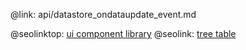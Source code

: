 @link: api/datastore_ondataupdate_event.md

@seolinktop: [ui component library](https://webix.com)
@seolink: [tree table](https://webix.com/widget/treetable/)